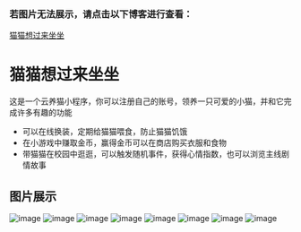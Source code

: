 ### 若图片无法展示，请点击以下博客进行查看：
[猫猫想过来坐坐](https://blog.csdn.net/qq_55872579/article/details/126589971?csdn_share_tail=%7B%22type%22%3A%22blog%22%2C%22rType%22%3A%22article%22%2C%22rId%22%3A%22126589971%22%2C%22source%22%3A%22qq_55872579%22%7D)

# 猫猫想过来坐坐

这是一个云养猫小程序，你可以注册自己的账号，领养一只可爱的小猫，并和它完成许多有趣的功能

- 可以在线换装，定期给猫猫喂食，防止猫猫饥饿
- 在小游戏中赚取金币，赢得金币可以在商店购买衣服和食物
- 带猫猫在校园中逛逛，可以触发随机事件，获得心情指数，也可以浏览主线剧情故事

## 图片展示

![image](./catsit/1.jpg)
![image](./catsit/2.jpg)
![image](./catsit/3.jpg)
![image](./catsit/4.jpg)
![image](./catsit/5.jpg)
![image](./catsit/6.jpg)
![image](./catsit/7.jpg)
![image](./catsit/8.jpg)

